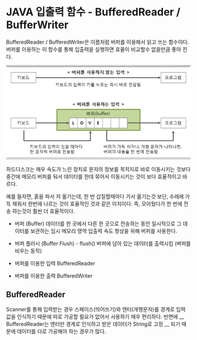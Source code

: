 
# JAVA 입출력 함수 - BufferedReader / BufferWriter

  BufferedReader / BufferedWriter은 이름처럼 버퍼를 이용해서 읽고 쓰는 함수이다.
  버퍼를 이용하는 이 함수를 통해 입출력을 실행하면 효율이 비교할수 없을만큼 좋아 진다.
  
  ![Buffer](./image/bufferuse.PNG)  
  
  하드디스크는 매우 속도가 느린 장치로 문자의 정보를 목적지로 바로 이동시키는 것보다 중간에 메모리 버퍼를 둬서 데이터를 한데 묶어서 이동시키는 것이 보다 효율적이고 바르다.
  
  예를 들자면, 흙을 파서 저 옮기는데, 한 번 삽질할때마다 가서 옮기는것 보단, 수레에 가득 채워서 한번에 나르는 것이 효율적인 것과 같은 이치이다. 즉, 모아뒀다가 한 번에 전송 하는것이 훨씬 더 효율적이다.
  
  - 버퍼 (Buffer)
    데이터를 한 곳에서 다른 한 곳으로 전송하는 동안 일시적으로 그 데이터를 보관하는 임시 메모리 영역
    입출력 속도 향상을 위해 버퍼를 사용한다.
    
  - 버퍼 플러시 (Buffer Flush) - flush()
    버퍼에 남아 있는 데이터를 출력시킴 (버퍼를 비우는 동작)
    
  - 버퍼를 이용한 입력
    BufferedReader
    
  - 버퍼를 이용한 출력
    BufferedWriter
    
## BufferedReader

  Scanner를 통해 입력받는 경우 스페이스(띄어쓰기)와 엔터(개행문자)를 경계로 입력 값을 인식하기 때문에 따로 가공할 필요가 없어서 사용하기 매우 편리하다. 반면에 __ BufferedReader는 엔터만 경계로 인식하고 받은 데이터가 String로 고정 __ 되기 때문에 데이터를 다로 가공해야 하는 경우가 많다.
    
  
